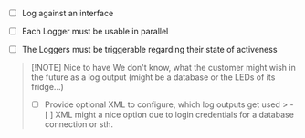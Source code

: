- [ ] Log against an interface
- [ ] Each Logger must be usable in parallel
- [ ] The Loggers must be triggerable regarding their state of activeness


> [!NOTE] Nice to have 
> We don't know, what the customer might wish in the future as a log output 
>(might be a database or the LEDs of its fridge...)
> - [ ] Provide optional XML to configure, which log outputs get used 
	>	- [ ] XML might a nice option due to login credentials for a database connection or sth.